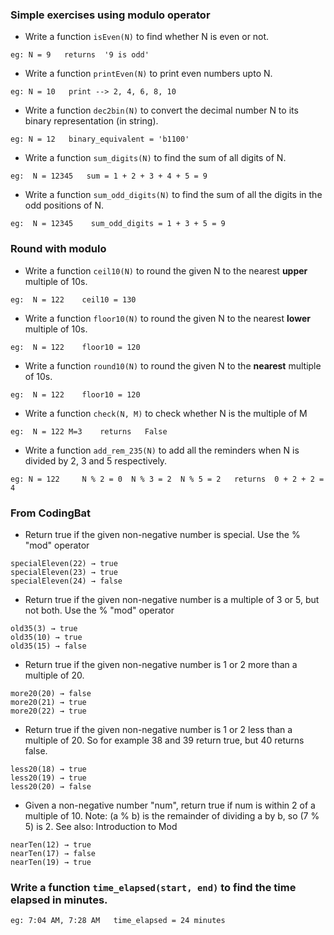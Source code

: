 ### Simple exercises using modulo operator
- Write a function `isEven(N)` to find whether N is even or not.
```
eg: N = 9   returns  '9 is odd'
```
- Write a function `printEven(N)` to print even numbers upto N.
```
eg: N = 10   print --> 2, 4, 6, 8, 10
```
- Write a function `dec2bin(N)` to convert the decimal number N to its binary representation (in string).
```
eg: N = 12   binary_equivalent = 'b1100'
```
- Write a function `sum_digits(N)` to find the sum of all digits of N.
```
eg:  N = 12345   sum = 1 + 2 + 3 + 4 + 5 = 9
```
- Write a function `sum_odd_digits(N)` to find the sum of all the digits in the odd positions of N.
```
eg:  N = 12345    sum_odd_digits = 1 + 3 + 5 = 9
```

### Round with modulo
- Write a function `ceil10(N)` to round the given N to the nearest **upper** multiple of 10s. 
```
eg:  N = 122    ceil10 = 130
```
- Write a function `floor10(N)` to round the given N to the nearest **lower** multiple of 10s. 
```
eg:  N = 122    floor10 = 120
```
- Write a function `round10(N)` to round the given N to the **nearest** multiple of 10s. 
```
eg:  N = 122    floor10 = 120
```
- Write a function `check(N, M)` to check whether N is the multiple of M
```
eg:  N = 122 M=3    returns   False
```
- Write a function `add_rem_235(N)` to add all the reminders when N is divided by 2, 3 and 5 respectively.
```
eg: N = 122     N % 2 = 0  N % 3 = 2  N % 5 = 2   returns  0 + 2 + 2 = 4
```

### From CodingBat
- Return true if the given non-negative number is special. Use the % "mod" operator 
```
specialEleven(22) → true
specialEleven(23) → true
specialEleven(24) → false
```
- Return true if the given non-negative number is a multiple of 3 or 5, but not both. Use the % "mod" operator 
```
old35(3) → true
old35(10) → true
old35(15) → false
```
- Return true if the given non-negative number is 1 or 2 more than a multiple of 20. 
```
more20(20) → false
more20(21) → true
more20(22) → true
```
- Return true if the given non-negative number is 1 or 2 less than a multiple of 20. So for example 38 and 39 return true, but 40 returns false. 
```
less20(18) → true
less20(19) → true
less20(20) → false
```
- Given a non-negative number "num", return true if num is within 2 of a multiple of 10. Note: (a % b) is the remainder of dividing a by b, so (7 % 5) is 2. See also: Introduction to Mod
```
nearTen(12) → true
nearTen(17) → false
nearTen(19) → true
```
### Write a function `time_elapsed(start, end)` to find the time elapsed in minutes.
```
eg: 7:04 AM, 7:28 AM   time_elapsed = 24 minutes
```

